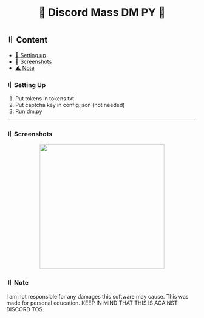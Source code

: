 <h1 align="center">
💎 Discord Mass DM PY 💎
<h1 align="center">
<p align="center"> 
</p>
  
## 〢 Content

- [📁 Setting up](#setup)
- [📸 Screenshots](#screenshot)
- [⚠️ Note](#note)

### 〢 Setting Up

1. Put tokens in tokens.txt
2. Put captcha key in config.json (not needed)
3. Run dm.py

<a id="features"></a>

---


### 〢 Screenshots

<p align="center"> 
  <kbd>
<img src="https://cdn.discordapp.com/attachments/" width="328"></img>
  </kbd>
</p>

### 〢 Note

I am not responsible for any damages this software may cause. This was made for personal education.
KEEP IN MIND THAT THIS IS AGAINST DISCORD TOS.



